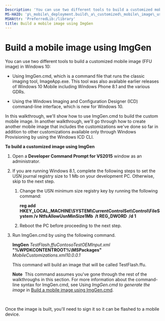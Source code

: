```yaml
---
Description: 'You can use two different tools to build a customized mobile image (FFU image) in Windows 10:'
MS-HAID: 'p\_mobile\_deployment.build\_a\_customized\_mobile\_image\_using\_imggen'
MSHAttr: 'PreferredLib:/library'
title: Build a mobile image using ImgGen
---
```


# Build a mobile image using ImgGen


You can use two different tools to build a customized mobile image (FFU image) in Windows 10:

-   Using ImgGen.cmd, which is a command file that runs the classic imaging tool, ImageApp.exe. This tool was also available earlier releases of Windows 10 Mobile including Windows Phone 8.1 and the various GDRs.

-   Using the Windows Imaging and Configuration Designer (ICD) command-line interface, which is new for Windows 10.

In this walkthrough, we'll show how to use ImgGen.cmd to build the custom mobile image. In another walkthrough, we'll go through how to create another mobile image that includes the customizations we've done so far in addition to other customizations available only through Windows Provisioning by using the Windows ICD CLI.

**To build a customized image using ImgGen**

1.  Open a **Developer Command Prompt for VS2015** window as an administrator.

2.  If you are running Windows 8.1, complete the following steps to set the USN journal registry size to 1 Mb on your development PC. Otherwise, skip to the next step.

    1.  Change the USN minimum size registry key by running the following command:

        **reg add HKEY\_LOCAL\_MACHINE\\SYSTEM\\CurrentControlSet\\Control\\FileSystem /v NtfsAllowUsnMinSize1Mb  /t REG\_DWORD  /d 1**

    2.  Reboot the PC before proceeding to the next step.

3.  Run ImgGen.cmd by using the following command.

    **ImgGen** *TestFlash.ffuContosoTestOEMInput.xml* **"%WPDKCONTENTROOT%\\MSPackages"** *MobileCustomizations.xml10.0.0.1*

    This command will build an image that will be called TestFlash.ffu.

    **Note**  This command assumes you've gone through the rest of the walkthroughs in this section. For more information about the command-line syntax for ImgGen.cmd, see Using *ImgGen.cmd to generate the image* in [Build a mobile image using ImgGen.cmd](https://msdn.microsoft.com/library/windows/hardware/dn756630).

     

Once the image is built, you'll need to sign it so it can be flashed to a mobile device.

 

 



